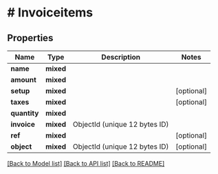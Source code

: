 # # Invoiceitems

## Properties

Name | Type | Description | Notes
------------ | ------------- | ------------- | -------------
**name** | **mixed** |  |
**amount** | **mixed** |  |
**setup** | **mixed** |  | [optional]
**taxes** | **mixed** |  | [optional]
**quantity** | **mixed** |  |
**invoice** | **mixed** | ObjectId (unique 12 bytes ID) |
**ref** | **mixed** |  | [optional]
**object** | **mixed** | ObjectId (unique 12 bytes ID) | [optional]

[[Back to Model list]](../../README.md#models) [[Back to API list]](../../README.md#endpoints) [[Back to README]](../../README.md)
